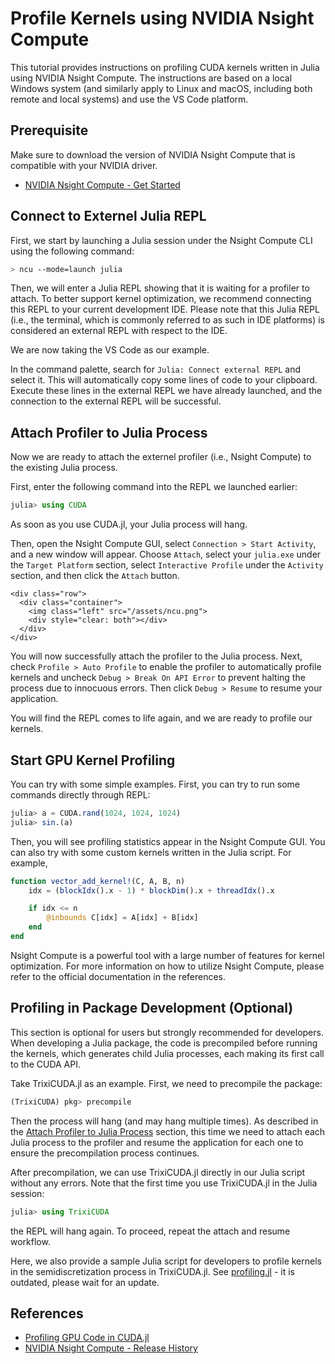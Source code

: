 # Profile Kernels using NVIDIA Nsight Compute

This tutorial provides instructions on profiling CUDA kernels written in Julia using NVIDIA Nsight Compute. The instructions are based on a local Windows system (and similarly apply to Linux and macOS, including both remote and local systems) and use the VS Code platform.

## Prerequisite

Make sure to download the version of NVIDIA Nsight Compute that is compatible with your NVIDIA driver.

- [NVIDIA Nsight Compute - Get Started](https://developer.nvidia.com/tools-overview/nsight-compute/get-started) 

## Connect to Externel Julia REPL

First, we start by launching a Julia session under the Nsight Compute CLI using the following command:
```bash
> ncu --mode=launch julia
```

Then, we will enter a Julia REPL showing that it is waiting for a profiler to attach. To better support kernel optimization, we recommend connecting this REPL to your current development IDE. Please note that this Julia REPL (i.e., the terminal, which is commonly referred to as such in IDE platforms) is considered an external REPL with respect to the IDE.

We are now taking the VS Code as our example. 

In the command palette, search for `Julia: Connect external REPL` and select it. This will automatically copy some lines of code to your clipboard. Execute these lines in the external REPL we have already launched, and the connection to the external REPL will be successful.

## Attach Profiler to Julia Process

Now we are ready to attach the externel profiler (i.e., Nsight Compute) to the existing Julia process.

First, enter the following command into the REPL we launched earlier:
```julia
julia> using CUDA
```
As soon as you use CUDA.jl, your Julia process will hang. 

Then, open the Nsight Compute GUI, select `Connection > Start Activity`, and a new window will appear. Choose `Attach`, select your `julia.exe` under the `Target Platform` section, select `Interactive Profile` under the `Activity` section, and then click the `Attach` button.

~~~
<div class="row">
  <div class="container">
    <img class="left" src="/assets/ncu.png">
    <div style="clear: both"></div>      
  </div>
</div>
~~~

You will now successfully attach the profiler to the Julia process. Next, check `Profile > Auto Profile` to enable the profiler to automatically profile kernels and uncheck `Debug > Break On API Error` to prevent halting the process due to innocuous errors. Then click `Debug > Resume` to resume your application.

You will find the REPL comes to life again, and we are ready to profile our kernels.

## Start GPU Kernel Profiling

You can try with some simple examples. First, you can try to run some commands directly through REPL:
```julia
julia> a = CUDA.rand(1024, 1024, 1024)
julia> sin.(a)
```
Then, you will see profiling statistics appear in the Nsight Compute GUI. You can also try with some custom kernels written in the Julia script. For example,
```julia
function vector_add_kernel!(C, A, B, n)
    idx = (blockIdx().x - 1) * blockDim().x + threadIdx().x

    if idx <= n
        @inbounds C[idx] = A[idx] + B[idx]
    end
end
```
Nsight Compute is a powerful tool with a large number of features for kernel optimization. For more information on how to utilize Nsight Compute, please refer to the official documentation in the references.

## Profiling in Package Development (Optional)

This section is optional for users but strongly recommended for developers. When developing a Julia package, the code is precompiled before running the kernels, which generates child Julia processes, each making its first call to the CUDA API.

Take TrixiCUDA.jl as an example. First, we need to precompile the package:
```julia
(TrixiCUDA) pkg> precompile
```
Then the process will hang (and may hang multiple times). As described in the [Attach Profiler to Julia Process](#attach_profiler_to_julia_process) section, this time we need to attach each Julia process to the profiler and resume the application for each one to ensure the precompilation process continues.

After precompilation, we can use TrixiCUDA.jl directly in our Julia script without any errors. Note that the first time you use TrixiCUDA.jl in the Julia session:

```julia
julia> using TrixiCUDA
```

the REPL will hang again. To proceed, repeat the attach and resume workflow.

Here, we also provide a sample Julia script for developers to profile kernels in the semidiscretization process in TrixiCUDA.jl. See [profiling.jl](/assets/scripts/profiling.jl) - it is outdated, please wait for an update.


## References  

- [Profiling GPU Code in CUDA.jl](https://cuda.juliagpu.org/stable/development/profiling/)  
- [NVIDIA Nsight Compute - Release History](https://developer.nvidia.com/nsight-compute-history)  